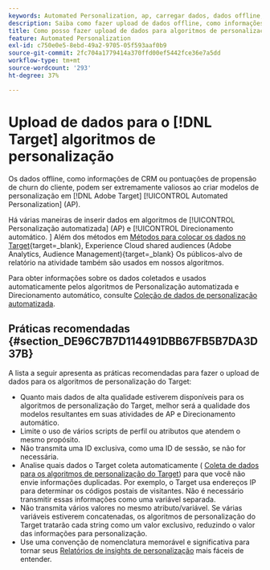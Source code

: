 ```yaml
---
keywords: Automated Personalization, ap, carregar dados, dados offline, algoritmo de personalização, direcionamento automático, direcionamento automático, práticas recomendadas
description: Saiba como fazer upload de dados offline, como informações de CRM, ao criar modelos de personalização no Adobe [!DNL Target] Atividades do Automated Personalization (AP).
title: Como posso fazer upload de dados para algoritmos de personalização?
feature: Automated Personalization
exl-id: c750e0e5-8ebd-49a2-9705-05f593aaf0b9
source-git-commit: 2fc704a1779414a370ffd00ef5442fce36e7a5dd
workflow-type: tm+mt
source-wordcount: '293'
ht-degree: 37%

---
```


# Upload de dados para o [!DNL Target] algoritmos de personalização

Os dados offline, como informações de CRM ou pontuações de propensão de churn do cliente, podem ser extremamente valiosos ao criar modelos de personalização em [!DNL Adobe Target] [!UICONTROL Automated Personalization] (AP).

Há várias maneiras de inserir dados em algoritmos de [!UICONTROL Personalização automatizada] (AP) e [!UICONTROL Direcionamento automático. ] Além dos métodos em [Métodos para colocar os dados no Target](https://experienceleague.adobe.com/docs/target-dev/developer/implementation/methods/methods-to-get-data-into-target.html){target=_blank}, Experience Cloud shared audiences (Adobe Analytics, Audience Management){target=_blank} Os públicos-alvo de relatório na atividade também são usados em nossos algoritmos.

Para obter informações sobre os dados coletados e usados automaticamente pelos algoritmos de Personalização automatizada e Direcionamento automático, consulte [Coleção de dados de personalização automatizada](/help/main/c-activities/t-automated-personalization/ap-data.md).

## Práticas recomendadas {#section_DE96C7B7D114491DBB67FB5B7DA3D37B}

A lista a seguir apresenta as práticas recomendadas para fazer o upload de dados para os algoritmos de personalização do Target:

* Quanto mais dados de alta qualidade estiverem disponíveis para os algoritmos de personalização do Target, melhor será a qualidade dos modelos resultantes em suas atividades de AP e Direcionamento automático.
* Limite o uso de vários scripts de perfil ou atributos que atendem o mesmo propósito.
* Não transmita uma ID exclusiva, como uma ID de sessão, se não for necessária.
* Analise quais dados o Target coleta automaticamente ( [Coleta de dados para os algoritmos de personalização do Target](/help/main/c-activities/t-automated-personalization/ap-data.md)) para que você não envie informações duplicadas. Por exemplo, o Target usa endereços IP para determinar os códigos postais de visitantes. Não é necessário transmitir essas informações como uma variável separada.
* Não transmita vários valores no mesmo atributo/variável. Se várias variáveis estiverem concatenadas, os algoritmos de personalização do Target tratarão cada string como um valor exclusivo, reduzindo o valor das informações para personalização.
* Use uma convenção de nomenclatura memorável e significativa para tornar seus  [Relatórios de insights de personalização](/help/main/c-reports/c-personalization-insights-reports/personalization-insights-reports.md#concept_A897070E1EDC403EB84CFB7A6ECAD767) mais fáceis de entender.
